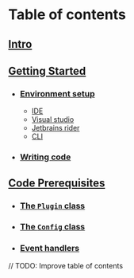 # Table of contents
## [Intro](intro.md)

## [Getting Started](gettingstarted/gettingstarted.md)
* ### [Environment setup](gettingstarted/gettingstarted.md#environment-setup)
  * [IDE](gettingstarted-ide.md)
  * [Visual studio](gettingstarted-ide.md#visual-studio-walkthrough)
  * [Jetbrains rider](gettingstarted-ide.md#rider-walkthrough)
  * [CLI](gettingstarted-cli.md)

* ### [Writing code](gettingstarted/gettingstarted.md#writing-the-code)

## [Code Prerequisites](gettingstarted/codeprerequisites.md)
* ### [The `Plugin` class](gettingstarted/codeprerequisites.md#the-plugin-class)
* ### [The `Config` class](gettingstarted/codeprerequisites.md#the-config-class)
* ### [Event handlers](gettingstarted/codeprerequisites.md#event-handlers)


// TODO: Improve table of contents